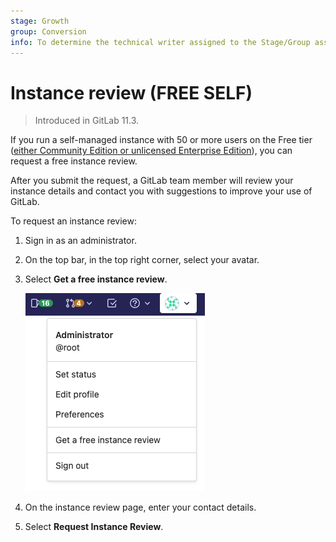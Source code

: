 ```yaml
---
stage: Growth
group: Conversion
info: To determine the technical writer assigned to the Stage/Group associated with this page, see https://about.gitlab.com/handbook/engineering/ux/technical-writing/#assignments
---
```


# Instance review **(FREE SELF)**

> Introduced in GitLab 11.3.

If you run a self-managed instance with 50 or more users on the Free tier
([either Community Edition or unlicensed Enterprise Edition](https://about.gitlab.com/install/ce-or-ee/)),
you can request a free instance review.

<!-- vale gitlab.FutureTense = NO -->

After you submit the request, a GitLab team member will review your instance
details and contact you with suggestions to improve your use of GitLab.

<!-- vale gitlab.FutureTense = YES -->

To request an instance review:

1. Sign in as an administrator.
1. On the top bar, in the top right corner, select your avatar.
1. Select **Get a free instance review**.

   ![Instance review](img/instance_review_v14_7.png)

1. On the instance review page, enter your contact details.
1. Select **Request Instance Review**.
